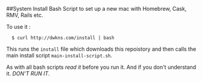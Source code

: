 ##System Install
Bash Script to set up a new mac with Homebrew, Cask, RMV, Rails etc.

To use it :

      $ curl http://dwkns.com/install | bash

This runs the `install` file which downloads this repoistory and then calls the main install script `main-install-script.sh`.

As with all bash scripts *read it* before you run it. And if you don't understand it. *DON'T RUN IT*.

